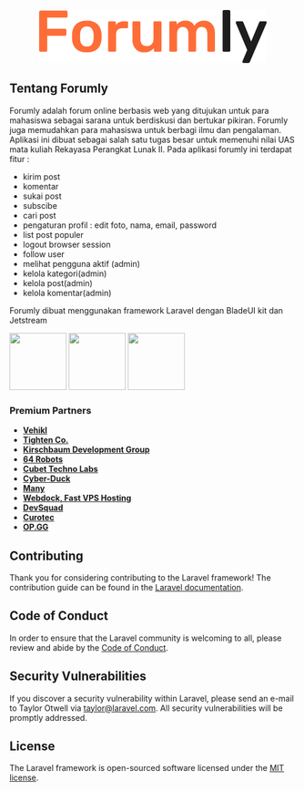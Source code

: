 <p align="center"><a href="https:/" target="_blank"><img src="public/img/logo/logo.svg" width="400"></a></p>


## Tentang Forumly


Forumly adalah forum online berbasis web yang ditujukan untuk para mahasiswa sebagai sarana untuk berdiskusi dan bertukar pikiran. Forumly juga memudahkan para mahasiswa untuk berbagi ilmu dan pengalaman. Aplikasi ini dibuat sebagai salah satu tugas besar untuk memenuhi nilai UAS mata kuliah Rekayasa Perangkat Lunak II.
Pada aplikasi forumly ini terdapat fitur :
- kirim post
- komentar
- sukai post
- subscibe
- cari post
- pengaturan profil : edit foto, nama, email, password
- list post populer
- logout browser session
- follow user
- melihat pengguna aktif (admin)
- kelola kategori(admin)
- kelola post(admin)
- kelola komentar(admin)

Forumly dibuat menggunakan framework Laravel dengan BladeUI kit dan Jetstream </br>

<a href="https://cdnlogo.com/logo/laravel_40397.html"><img src="https://cdn.cdnlogo.com/logos/l/23/laravel.svg" width="100" height="100"></a>
<a href="https://cdnlogo.com/logo/tailwindcss_42966.html"><img src="https://cdn.cdnlogo.com/logos/t/58/tailwindcss.svg" width="100" height="100"></a>
<a href="https://laravelnews.imgix.net/images/jetstream.png?ixlib=php-3.3.1"><img src="https://laravelnews.imgix.net/images/jetstream.png?ixlib=php-3.3.1" width="100" height="100"></a>


### Premium Partners

- **[Vehikl](https://vehikl.com/)**
- **[Tighten Co.](https://tighten.co)**
- **[Kirschbaum Development Group](https://kirschbaumdevelopment.com)**
- **[64 Robots](https://64robots.com)**
- **[Cubet Techno Labs](https://cubettech.com)**
- **[Cyber-Duck](https://cyber-duck.co.uk)**
- **[Many](https://www.many.co.uk)**
- **[Webdock, Fast VPS Hosting](https://www.webdock.io/en)**
- **[DevSquad](https://devsquad.com)**
- **[Curotec](https://www.curotec.com/services/technologies/laravel/)**
- **[OP.GG](https://op.gg)**

## Contributing

Thank you for considering contributing to the Laravel framework! The contribution guide can be found in the [Laravel documentation](https://laravel.com/docs/contributions).

## Code of Conduct

In order to ensure that the Laravel community is welcoming to all, please review and abide by the [Code of Conduct](https://laravel.com/docs/contributions#code-of-conduct).

## Security Vulnerabilities

If you discover a security vulnerability within Laravel, please send an e-mail to Taylor Otwell via [taylor@laravel.com](mailto:taylor@laravel.com). All security vulnerabilities will be promptly addressed.

## License

The Laravel framework is open-sourced software licensed under the [MIT license](https://opensource.org/licenses/MIT).
